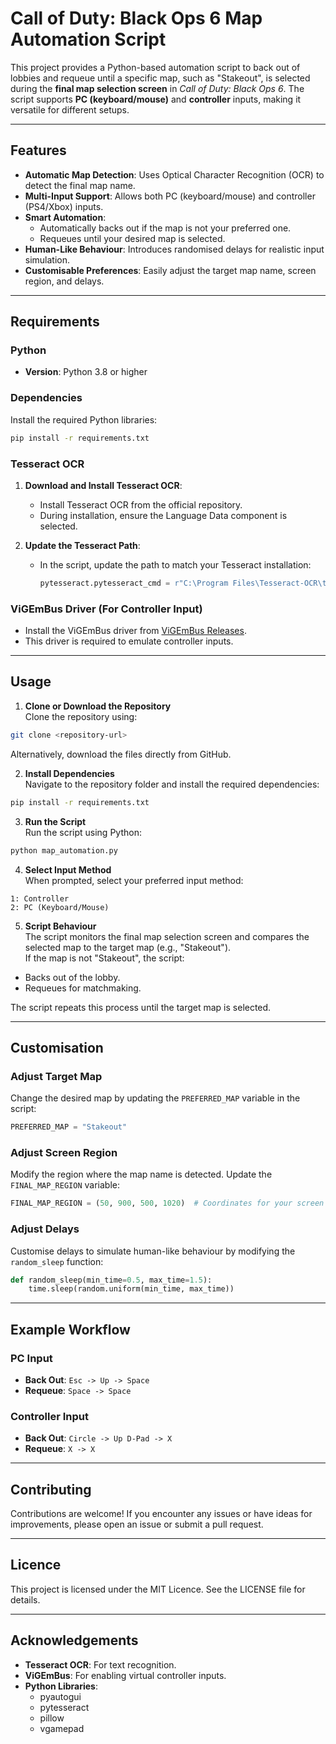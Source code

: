 
# Call of Duty: Black Ops 6 Map Automation Script

This project provides a Python-based automation script to back out of lobbies and requeue until a specific map, such as "Stakeout", is selected during the **final map selection screen** in *Call of Duty: Black Ops 6*. The script supports **PC (keyboard/mouse)** and **controller** inputs, making it versatile for different setups.

---

## Features

- **Automatic Map Detection**: Uses Optical Character Recognition (OCR) to detect the final map name.
- **Multi-Input Support**: Allows both PC (keyboard/mouse) and controller (PS4/Xbox) inputs.
- **Smart Automation**:
  - Automatically backs out if the map is not your preferred one.
  - Requeues until your desired map is selected.
- **Human-Like Behaviour**: Introduces randomised delays for realistic input simulation.
- **Customisable Preferences**: Easily adjust the target map name, screen region, and delays.

---

## Requirements

### Python
- **Version**: Python 3.8 or higher

### Dependencies
Install the required Python libraries:
```bash
pip install -r requirements.txt
```

### Tesseract OCR
1. **Download and Install Tesseract OCR**:
   - Install Tesseract OCR from the official repository.
   - During installation, ensure the Language Data component is selected.

2. **Update the Tesseract Path**:
   - In the script, update the path to match your Tesseract installation:
     ```python
     pytesseract.pytesseract_cmd = r"C:\Program Files\Tesseract-OCR\tesseract.exe"
     ```

### ViGEmBus Driver (For Controller Input)
- Install the ViGEmBus driver from [ViGEmBus Releases](https://github.com/ViGEm/ViGEmBus/releases).
- This driver is required to emulate controller inputs.

---

## Usage

1. **Clone or Download the Repository**  
Clone the repository using:
```bash
git clone <repository-url>
```
Alternatively, download the files directly from GitHub.

2. **Install Dependencies**  
Navigate to the repository folder and install the required dependencies:
```bash
pip install -r requirements.txt
```

3. **Run the Script**  
Run the script using Python:
```bash
python map_automation.py
```

4. **Select Input Method**  
When prompted, select your preferred input method:
```
1: Controller
2: PC (Keyboard/Mouse)
```

5. **Script Behaviour**  
The script monitors the final map selection screen and compares the selected map to the target map (e.g., "Stakeout").  
If the map is not "Stakeout", the script:
- Backs out of the lobby.
- Requeues for matchmaking.

The script repeats this process until the target map is selected.

---

## Customisation

### Adjust Target Map
Change the desired map by updating the `PREFERRED_MAP` variable in the script:
```python
PREFERRED_MAP = "Stakeout"
```

### Adjust Screen Region
Modify the region where the map name is detected. Update the `FINAL_MAP_REGION` variable:
```python
FINAL_MAP_REGION = (50, 900, 500, 1020)  # Coordinates for your screen
```

### Adjust Delays
Customise delays to simulate human-like behaviour by modifying the `random_sleep` function:
```python
def random_sleep(min_time=0.5, max_time=1.5):
    time.sleep(random.uniform(min_time, max_time))
```

---

## Example Workflow

### PC Input
- **Back Out**: `Esc -> Up -> Space`
- **Requeue**: `Space -> Space`

### Controller Input
- **Back Out**: `Circle -> Up D-Pad -> X`
- **Requeue**: `X -> X`

---

## Contributing

Contributions are welcome! If you encounter any issues or have ideas for improvements, please open an issue or submit a pull request.

---

## Licence

This project is licensed under the MIT Licence. See the LICENSE file for details.

---

## Acknowledgements

- **Tesseract OCR**: For text recognition.
- **ViGEmBus**: For enabling virtual controller inputs.
- **Python Libraries**:
  - pyautogui
  - pytesseract
  - pillow
  - vgamepad
